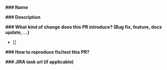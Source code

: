 **### Name**

**### Description**

**### What kind of change does this PR introduce? (Bug fix, feature, docs update, ...)**

- []

**### How to reproduce fix/test this PR?**

**### JIRA task url (if applicable)**
